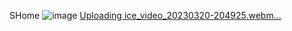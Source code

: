 SHome
![image](https://github.com/leeun22/SHome/assets/117708296/e7779983-d902-49c2-ab0e-a69dcc434d36)
[Uploading ice_video_20230320-204925.webm…]()
